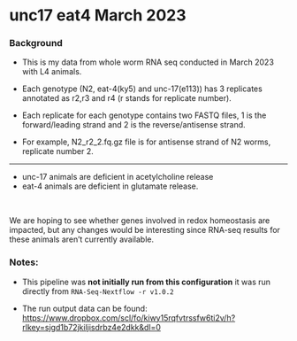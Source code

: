 # unc17 eat4 March 2023

### Background

* This is my data from whole worm RNA seq conducted in March 2023 with L4 animals.

* Each genotype (N2, eat-4(ky5) and unc-17(e113)) has 3 replicates annotated as r2,r3 and r4 (r stands for replicate number). 

* Each replicate for each genotype contains two FASTQ files, 1 is the forward/leading strand and 2 is the reverse/antisense strand.

* For example, N2_r2_2.fq.gz file is for antisense strand of N2 worms, replicate number 2.

---

* unc-17 animals are deficient in acetylcholine release
* eat-4 animals are deficient in glutamate release. 

<br>

We are hoping to see whether genes involved in redox homeostasis are impacted, but any changes would be interesting since RNA-seq results for these animals aren’t currently available.

### Notes:

* This pipeline was __not initially run from this configuration__ it was run directly from `RNA-Seq-Nextflow -r v1.0.2`

* The run output data can be found: https://www.dropbox.com/scl/fo/kiwy15rqfvtrssfw6ti2v/h?rlkey=sjgd1b72jkiljisdrbz4e2dkk&dl=0
